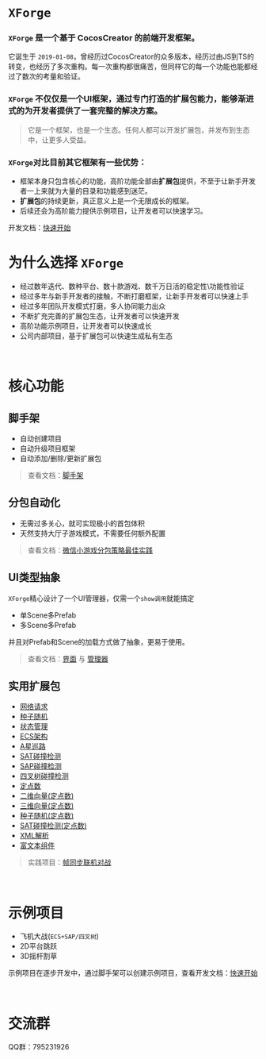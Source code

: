 # ```XForge```

### ```XForge``` 是一个基于 CocosCreator 的前端开发框架。

它诞生于 ```2019-01-08```，曾经历过CocosCreator的众多版本，经历过由JS到TS的转变，也经历了多次重构。每一次重构都很痛苦，但同样它的每一个功能也能都经过了数次的考量和验证。

### ```XForge``` 不仅仅是一个UI框架，通过专门打造的**扩展包**能力，能够渐进式的为开发者提供了一套完整的解决方案。

> 它是一个框架，也是一个生态。任何人都可以开发扩展包，并发布到生态中，让更多人受益。

### ```XForge```对比目前其它框架有一些优势：<br>
- 框架本身只包含核心的功能，高阶功能全部由**扩展包**提供，不至于让新手开发者一上来就为大量的目录和功能感到迷茫。
- **扩展包**的持续更新，真正意义上是一个无限成长的框架。
- 后续还会为高阶能力提供示例项目，让开发者可以快速学习。

开发文档：[快速开始](https://gitee.com/cocos2d-zp/cococs-creator-frame-3d/wikis/pages?sort_id=9433202&doc_id=5075526)

# 为什么选择 ```XForge```
- 经过数年迭代、数种平台、数十款游戏、数千万日活的稳定性\功能性验证
- 经过多年与新手开发者的接触，不断打磨框架，让新手开发者可以快速上手
- 经过多年团队开发模式打磨，多人协同能力出众
- 不断扩充完善的扩展包生态，让开发者可以快速开发
- 高阶功能示例项目，让开发者可以快速成长
- 公司内部项目，基于扩展包可以快速生成私有生态

<br/>

# 核心功能
## 脚手架
- 自动创建项目
- 自动升级项目框架
- 自动添加/删除/更新扩展包

> 查看文档：[脚手架](https://gitee.com/cocos2d-zp/cococs-creator-frame-3d/wikis/pages?sort_id=9432724&doc_id=5075526)

## 分包自动化
- 无需过多关心，就可实现极小的首包体积
- 天然支持大厅子游戏模式，不需要任何额外配置

> 查看文档：[微信小游戏分包策略最佳实践](https://gitee.com/cocos2d-zp/cococs-creator-frame-3d/wikis/pages?sort_id=9794871&doc_id=5075526) 

## UI类型抽象
```XForge```精心设计了一个UI管理器，仅需一个```show调用```就能搞定
- 单Scene多Prefab
- 多Scene多Prefab

并且对Prefab和Scene的加载方式做了抽象，更易于使用。

> 查看文档：[界面](https://gitee.com/cocos2d-zp/cococs-creator-frame-3d/wikis/pages?sort_id=9432731&doc_id=5075526) 与 [管理器](https://gitee.com/cocos2d-zp/cococs-creator-frame-3d/wikis/pages?sort_id=9433095&doc_id=5075526) 

## 实用扩展包
- [网络请求](https://gitee.com/cocos2d-zp/cococs-creator-frame-3d/wikis/pages?sort_id=9949228&doc_id=5075526)
- [种子随机](https://gitee.com/cocos2d-zp/cococs-creator-frame-3d/wikis/pages?sort_id=9990908&doc_id=5075526)
- [状态管理](https://gitee.com/cocos2d-zp/cococs-creator-frame-3d/wikis/pages?sort_id=9949205&doc_id=5075526)
- [ECS架构](https://gitee.com/cocos2d-zp/cococs-creator-frame-3d/wikis/pages?sort_id=9949310&doc_id=5075526)
- [A星巡路](https://gitee.com/cocos2d-zp/cococs-creator-frame-3d/wikis/pages?sort_id=9949229&doc_id=5075526)
- [SAT碰撞检测](https://gitee.com/cocos2d-zp/cococs-creator-frame-3d/wikis/pages?sort_id=9949235&doc_id=5075526)
- [SAP碰撞检测](https://gitee.com/cocos2d-zp/cococs-creator-frame-3d/wikis/pages?sort_id=10074354&doc_id=5075526)
- [四叉树碰撞检测](https://gitee.com/cocos2d-zp/cococs-creator-frame-3d/wikis/pages?sort_id=9949230&doc_id=5075526)
- [定点数](https://gitee.com/cocos2d-zp/cococs-creator-frame-3d/wikis/pages?sort_id=9949317&doc_id=5075526)
- [二维向量(定点数)](https://gitee.com/cocos2d-zp/cococs-creator-frame-3d/wikis/pages?sort_id=9949318&doc_id=5075526)
- [三维向量(定点数)](https://gitee.com/cocos2d-zp/cococs-creator-frame-3d/wikis/pages?sort_id=9949319&doc_id=5075526)
- [种子随机(定点数)](https://gitee.com/cocos2d-zp/cococs-creator-frame-3d/wikis/pages?sort_id=9949320&doc_id=5075526)
- [SAT碰撞检测(定点数)](https://gitee.com/cocos2d-zp/cococs-creator-frame-3d/wikis/pages?sort_id=9949321&doc_id=5075526)
- [XML解析](https://gitee.com/cocos2d-zp/cococs-creator-frame-3d/wikis/pages?sort_id=10065695&doc_id=5075526)
- [富文本组件](https://gitee.com/cocos2d-zp/cococs-creator-frame-3d/wikis/pages?sort_id=9991392&doc_id=5075526)

> 实践项目：[帧同步联机对战](https://store.cocos.com/app/zh/detail/5987)

<br/>

# 示例项目
- 飞机大战(`ECS+SAP/四叉树`)
- 2D平台跳跃
- 3D摇杆割草

示例项目在逐步开发中，通过脚手架可以创建示例项目，查看开发文档：[快速开始](https://gitee.com/cocos2d-zp/cococs-creator-frame-3d/wikis/pages?sort_id=9433202&doc_id=5075526)

<br/>

# 交流群
QQ群：795231926
